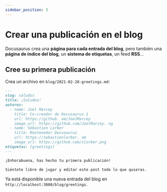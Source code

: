 ```yaml
---
sidebar_position: 3
---
```


# Crear una publicación en el blog

Docusaurus crea una **página para cada entrada del blog**, pero también una **página de índice del blog**, un **sistema de etiquetas**, un feed **RSS**...

## Cree su primera publicación

Crea un archivo en `blog/2021-02-28-greetings.md`:

```md title="blog/2021-02-28-greetings.md"
---
slug: saludos
title: ¡Saludos!
autores:
  - name: Joel Marcey
    title: Co-creador de Docusaurus 1
    url: https://github. om/JoelMarcey
    image_url: https://github.com/JoelMarcey. ng
  - name: Sébastien Lorber
    title: Mantenedor Docusaurus
    url: https://sebastienlorber. om
    image_url: https://github.com/slorber.png
etiquetas: [greetings]
---

¡Enhorabuena, has hecho tu primera publicación!

Siéntete libre de jugar y editar este post todo lo que quieras.
```

Ya está disponible una nueva entrada del blog en `http://localhost:3000/blog/greetings`.
